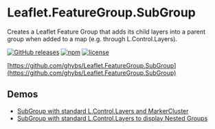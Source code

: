 # Leaflet.FeatureGroup.SubGroup
Creates a Leaflet Feature Group that adds its child layers into a parent group
when added to a map (e.g. through L.Control.Layers).

[![GitHub releases](https://img.shields.io/github/release/ghybs/leaflet.featuregroup.subgroup.svg?label=GitHub)](https://github.com/ghybs/Leaflet.FeatureGroup.SubGroup/releases)
[![npm](https://img.shields.io/npm/v/leaflet.featuregroup.subgroup.svg)](https://www.npmjs.com/package/leaflet.featuregroup.subgroup)
[![license](https://img.shields.io/github/license/ghybs/leaflet.featuregroup.subgroup.svg)](https://github.com/ghybs/Leaflet.FeatureGroup.SubGroup/blob/master/LICENSE)

[https://github.com/ghybs/Leaflet.FeatureGroup.SubGroup](https://github.com/ghybs/Leaflet.FeatureGroup.SubGroup)



## Demos
- [SubGroup with standard L.Control.Layers and MarkerCluster](https://ghybs.github.io/Leaflet.FeatureGroup.SubGroup/examples/subGroup-markercluster-controlLayers-realworld.388.html)
- [SubGroup with standard L.Control.Layers to display Nested Groups](https://ghybs.github.io/Leaflet.FeatureGroup.SubGroup/examples/subGroup-controlLayers-nestedGroups.html)
